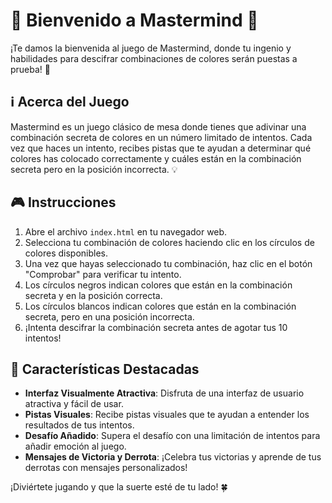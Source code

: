 # 🌟 Bienvenido a Mastermind 🌟

¡Te damos la bienvenida al juego de Mastermind, donde tu ingenio y habilidades para descifrar combinaciones de colores serán puestas a prueba! 🎨

## ℹ️ Acerca del Juego

Mastermind es un juego clásico de mesa donde tienes que adivinar una combinación secreta de colores en un número limitado de intentos. Cada vez que haces un intento, recibes pistas que te ayudan a determinar qué colores has colocado correctamente y cuáles están en la combinación secreta pero en la posición incorrecta. 💡

## 🎮 Instrucciones

1. Abre el archivo `index.html` en tu navegador web.
2. Selecciona tu combinación de colores haciendo clic en los círculos de colores disponibles.
3. Una vez que hayas seleccionado tu combinación, haz clic en el botón "Comprobar" para verificar tu intento.
4. Los círculos negros indican colores que están en la combinación secreta y en la posición correcta.
5. Los círculos blancos indican colores que están en la combinación secreta, pero en una posición incorrecta.
6. ¡Intenta descifrar la combinación secreta antes de agotar tus 10 intentos!

## 🌈 Características Destacadas

- **Interfaz Visualmente Atractiva**: Disfruta de una interfaz de usuario atractiva y fácil de usar.
- **Pistas Visuales**: Recibe pistas visuales que te ayudan a entender los resultados de tus intentos.
- **Desafío Añadido**: Supera el desafío con una limitación de intentos para añadir emoción al juego.
- **Mensajes de Victoria y Derrota**: ¡Celebra tus victorias y aprende de tus derrotas con mensajes personalizados!

¡Diviértete jugando y que la suerte esté de tu lado! 🍀
